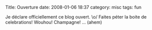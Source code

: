 Title: Ouverture
date: 2008-01-06 18:37
category: misc
tags: fun

Je déclare officiellement ce blog ouvert. \\o/ Faites péter la
boite de celebrations! Wouhou! Champagne! ... (ahem)



